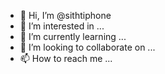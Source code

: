 - 👋 Hi, I’m @sithtiphone
- 👀 I’m interested in ...
- 🌱 I’m currently learning ...
- 💞️ I’m looking to collaborate on ...
- 📫 How to reach me ...

<!---
sithtiphone/sithtiphone is a ✨ special ✨ repository because its `README.md` (this file) appears on your GitHub profile.
You can click the Preview link to take a look at your changes.
--->
